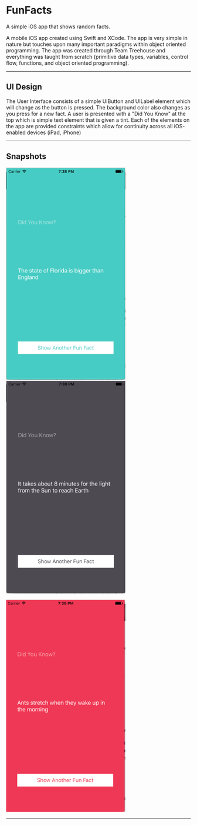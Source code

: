# FunFacts
A simple iOS app that shows random facts.

A mobile iOS app created using Swift and XCode. The app is very simple in nature but touches upon many important paradigms within object oriented programming. The app was created through Team Treehouse and everything was taught from scratch (primitive data types, variables, control flow, functions, and object oriented programming). 

___

## UI Design

The User Interface consists of a simple UIButton and UILabel element which will change as the button is pressed. The background color also changes as you press for a new fact. A user is presented with a "Did You Know" at the top which is simple text element that is given a tint. Each of the elements on the app are provided constraints which allow for continuity across all iOS-enabled devices (iPad, iPhone) 
___

## Snapshots

<img src="https://github.com/mkhalid578/FunFacts/blob/master/view1.png" width="325">  <img src="https://github.com/mkhalid578/FunFacts/blob/master/view2.png" width="325"> 

<img src="https://github.com/mkhalid578/FunFacts/blob/master/view3.png" width="325">

___


